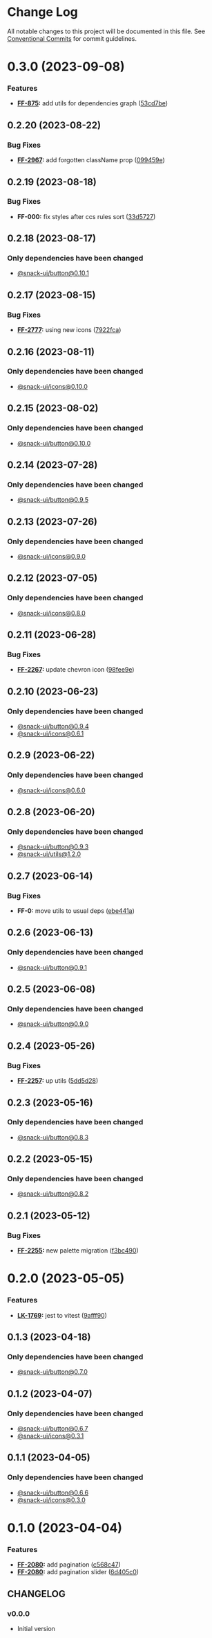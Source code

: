 # Change Log

All notable changes to this project will be documented in this file.
See [Conventional Commits](https://conventionalcommits.org) for commit guidelines.

# 0.3.0 (2023-09-08)


### Features

* **[FF-875](https://jira.sbercloud.tech/browse/FF-875):** add utils for dependencies graph ([53cd7be](https://git.sbercloud.tech/sbercloud-ui/tokens-design-system/snack-uikit/commits/53cd7be638f01e573cb52b2417a39f4df4f6089b))





## 0.2.20 (2023-08-22)


### Bug Fixes

* **[FF-2967](https://jira.sbercloud.tech/browse/FF-2967):** add forgotten className prop ([099459e](https://git.sbercloud.tech/sbercloud-ui/tokens-design-system/snack-uikit/commits/099459ee83e61e68869ac754cdea42c6be6963ac))





## 0.2.19 (2023-08-18)


### Bug Fixes

* **FF-000:** fix styles after ccs rules sort ([33d5727](https://git.sbercloud.tech/sbercloud-ui/tokens-design-system/snack-uikit/commits/33d5727673cd2a338c1ec08dc10492301b9c8cfe))





## 0.2.18 (2023-08-17)

### Only dependencies have been changed
* [@snack-ui/button@0.10.1](https://git.sbercloud.tech/sbercloud-ui/tokens-design-system/snack-uikit/-/blob/master/packages/button/CHANGELOG.md)





## 0.2.17 (2023-08-15)


### Bug Fixes

* **[FF-2777](https://jira.sbercloud.tech/browse/FF-2777):** using new icons ([7922fca](https://git.sbercloud.tech/sbercloud-ui/tokens-design-system/snack-uikit/commits/7922fca103293299554fe07d607ca54b3b571e66))





## 0.2.16 (2023-08-11)

### Only dependencies have been changed
* [@snack-ui/icons@0.10.0](https://git.sbercloud.tech/sbercloud-ui/tokens-design-system/snack-uikit/-/blob/master/packages/icons/CHANGELOG.md)





## 0.2.15 (2023-08-02)

### Only dependencies have been changed
* [@snack-ui/button@0.10.0](https://git.sbercloud.tech/sbercloud-ui/tokens-design-system/snack-uikit/-/blob/master/packages/button/CHANGELOG.md)





## 0.2.14 (2023-07-28)

### Only dependencies have been changed
* [@snack-ui/button@0.9.5](https://git.sbercloud.tech/sbercloud-ui/tokens-design-system/snack-uikit/-/blob/master/packages/button/CHANGELOG.md)





## 0.2.13 (2023-07-26)

### Only dependencies have been changed
* [@snack-ui/icons@0.9.0](https://git.sbercloud.tech/sbercloud-ui/tokens-design-system/snack-uikit/-/blob/master/packages/icons/CHANGELOG.md)





## 0.2.12 (2023-07-05)

### Only dependencies have been changed
* [@snack-ui/icons@0.8.0](https://git.sbercloud.tech/sbercloud-ui/tokens-design-system/snack-uikit/-/blob/master/packages/icons/CHANGELOG.md)





## 0.2.11 (2023-06-28)


### Bug Fixes

* **[FF-2267](https://jira.sbercloud.tech/browse/FF-2267):** update chevron icon ([98fee9e](https://git.sbercloud.tech/sbercloud-ui/tokens-design-system/snack-uikit/commits/98fee9e64101d0cf655ab055373b347b2ca7d9f1))





## 0.2.10 (2023-06-23)

### Only dependencies have been changed
* [@snack-ui/button@0.9.4](https://git.sbercloud.tech/sbercloud-ui/tokens-design-system/snack-uikit/-/blob/master/packages/button/CHANGELOG.md)
* [@snack-ui/icons@0.6.1](https://git.sbercloud.tech/sbercloud-ui/tokens-design-system/snack-uikit/-/blob/master/packages/icons/CHANGELOG.md)





## 0.2.9 (2023-06-22)

### Only dependencies have been changed
* [@snack-ui/icons@0.6.0](https://git.sbercloud.tech/sbercloud-ui/tokens-design-system/snack-uikit/-/blob/master/packages/icons/CHANGELOG.md)





## 0.2.8 (2023-06-20)

### Only dependencies have been changed
* [@snack-ui/button@0.9.3](https://git.sbercloud.tech/sbercloud-ui/tokens-design-system/snack-uikit/-/blob/master/packages/button/CHANGELOG.md)
* [@snack-ui/utils@1.2.0](https://git.sbercloud.tech/sbercloud-ui/tokens-design-system/snack-uikit/-/blob/master/packages/utils/CHANGELOG.md)





## 0.2.7 (2023-06-14)


### Bug Fixes

* **FF-0:** move utils to usual deps ([ebe441a](https://git.sbercloud.tech/sbercloud-ui/tokens-design-system/snack-uikit/commits/ebe441ac398065cbe8523cbedd3df53176b9aea5))





## 0.2.6 (2023-06-13)

### Only dependencies have been changed
* [@snack-ui/button@0.9.1](https://git.sbercloud.tech/sbercloud-ui/tokens-design-system/snack-uikit/-/blob/master/packages/button/CHANGELOG.md)





## 0.2.5 (2023-06-08)

### Only dependencies have been changed
* [@snack-ui/button@0.9.0](https://git.sbercloud.tech/sbercloud-ui/tokens-design-system/snack-uikit/-/blob/master/packages/button/CHANGELOG.md)





## 0.2.4 (2023-05-26)


### Bug Fixes

* **[FF-2257](https://jira.sbercloud.tech/browse/FF-2257):** up utils ([5dd5d28](https://git.sbercloud.tech/sbercloud-ui/tokens-design-system/snack-uikit/commits/5dd5d28cdbe14973dcc36759e7db003249930a4b))





## 0.2.3 (2023-05-16)

### Only dependencies have been changed
* [@snack-ui/button@0.8.3](https://git.sbercloud.tech/sbercloud-ui/tokens-design-system/snack-uikit/-/blob/master/packages/button/CHANGELOG.md)





## 0.2.2 (2023-05-15)

### Only dependencies have been changed
* [@snack-ui/button@0.8.2](https://git.sbercloud.tech/sbercloud-ui/tokens-design-system/snack-uikit/-/blob/master/packages/button/CHANGELOG.md)





## 0.2.1 (2023-05-12)


### Bug Fixes

* **[FF-2255](https://jira.sbercloud.tech/browse/FF-2255):** new palette migration ([f3bc490](https://git.sbercloud.tech/sbercloud-ui/tokens-design-system/snack-uikit/commits/f3bc490bb4ddde4353009b55da2d04f87a7d9de9))





# 0.2.0 (2023-05-05)


### Features

* **[LK-1769](https://jira.sbercloud.tech/browse/LK-1769):** jest to vitest ([9afff90](https://git.sbercloud.tech/sbercloud-ui/tokens-design-system/snack-uikit/commits/9afff90db1e60c2255361b396c096c14f923d676))





## 0.1.3 (2023-04-18)

### Only dependencies have been changed
* [@snack-ui/button@0.7.0](https://git.sbercloud.tech/sbercloud-ui/tokens-design-system/snack-uikit/-/blob/master/packages/button/CHANGELOG.md)





## 0.1.2 (2023-04-07)

### Only dependencies have been changed
* [@snack-ui/button@0.6.7](https://git.sbercloud.tech/sbercloud-ui/tokens-design-system/snack-uikit/-/blob/master/packages/button/CHANGELOG.md)
* [@snack-ui/icons@0.3.1](https://git.sbercloud.tech/sbercloud-ui/tokens-design-system/snack-uikit/-/blob/master/packages/icons/CHANGELOG.md)





## 0.1.1 (2023-04-05)

### Only dependencies have been changed
* [@snack-ui/button@0.6.6](https://git.sbercloud.tech/sbercloud-ui/tokens-design-system/snack-uikit/-/blob/master/packages/button/CHANGELOG.md)
* [@snack-ui/icons@0.3.0](https://git.sbercloud.tech/sbercloud-ui/tokens-design-system/snack-uikit/-/blob/master/packages/icons/CHANGELOG.md)





# 0.1.0 (2023-04-04)


### Features

* **[FF-2080](https://jira.sbercloud.tech/browse/FF-2080):** add pagination ([c568c47](https://git.sbercloud.tech/sbercloud-ui/tokens-design-system/snack-uikit/commits/c568c47cd8b6fb269981c638c8abb87530f9a9a0))
* **[FF-2080](https://jira.sbercloud.tech/browse/FF-2080):** add pagination slider ([6d405c0](https://git.sbercloud.tech/sbercloud-ui/tokens-design-system/snack-uikit/commits/6d405c06fba2067234c22a39239fdba3dff6925b))





## CHANGELOG

### v0.0.0

- Initial version
